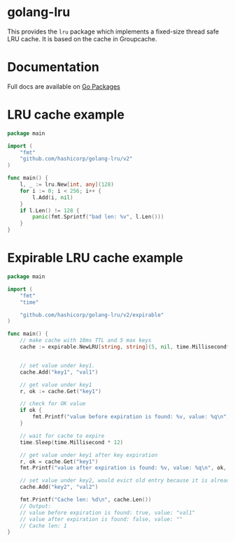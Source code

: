 golang-lru
==========

This provides the `lru` package which implements a fixed-size
thread safe LRU cache. It is based on the cache in Groupcache.

Documentation
=============

Full docs are available on [Go Packages](https://pkg.go.dev/github.com/hashicorp/golang-lru/v2)

LRU cache example
=================

```go
package main

import (
    "fmt"
    "github.com/hashicorp/golang-lru/v2"
)

func main() {
    l, _ := lru.New[int, any](128)
    for i := 0; i < 256; i++ {
        l.Add(i, nil)
    }
    if l.Len() != 128 {
        panic(fmt.Sprintf("bad len: %v", l.Len()))
    }
}
```

Expirable LRU cache example
===========================

```go
package main

import (
    "fmt"
    "time"

    "github.com/hashicorp/golang-lru/v2/expirable"
)

func main() {
    // make cache with 10ms TTL and 5 max keys
    cache := expirable.NewLRU[string, string](5, nil, time.Millisecond*10)


    // set value under key1.
    cache.Add("key1", "val1")

    // get value under key1
    r, ok := cache.Get("key1")

    // check for OK value
    if ok {
        fmt.Printf("value before expiration is found: %v, value: %q\n", ok, r)
    }

    // wait for cache to expire
    time.Sleep(time.Millisecond * 12)

    // get value under key1 after key expiration
    r, ok = cache.Get("key1")
    fmt.Printf("value after expiration is found: %v, value: %q\n", ok, r)

    // set value under key2, would evict old entry because it is already expired.
    cache.Add("key2", "val2")

    fmt.Printf("Cache len: %d\n", cache.Len())
    // Output:
    // value before expiration is found: true, value: "val1"
    // value after expiration is found: false, value: ""
    // Cache len: 1
}
```
